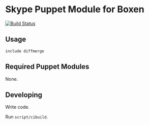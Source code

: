 # Skype Puppet Module for Boxen

[![Build Status](https://travis-ci.org/boxen/puppet-skype.png?branch=master)](https://travis-ci.org/boxen/puppet-skype)

## Usage

```puppet
include diffmerge
```

## Required Puppet Modules

None.

## Developing

Write code.

Run `script/cibuild`.
